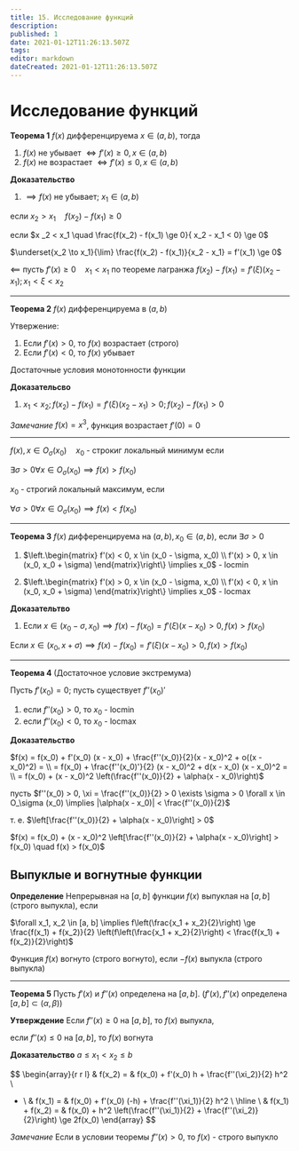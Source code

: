 ```yaml
---
title: 15. Исследование функций
description: 
published: 1
date: 2021-01-12T11:26:13.507Z
tags: 
editor: markdown
dateCreated: 2021-01-12T11:26:13.507Z
---
```


# Исследование функций

**Теорема 1** $f(x)$ дифференцируема $x \in (a, b)$, тогда

1. $f(x)$ не убывает $\iff f'(x) \ge 0, x \in (a, b)$
2. $f(x)$ не возрастает $\iff f'(x) \le 0, x \in (a, b)$

**Доказательство**

1. $\implies f(x)$ не убывает; $x_1 \in (a, b)$

если $x_2 > x_1 \quad f(x_2) - f(x_1) \ge 0$

если $x _2 < x_1 \quad \frac{f(x_2) - f(x_1) \ge 0}{ x_2 - x_1 < 0} \ge 0$

$\underset{x_2 \to x_1}{\lim} \frac{f(x_2) - f(x_1)}{x_2 - x_1} = f'(x_1) \ge 0$

$\impliedby$ пусть $f'(x) \ge 0 \quad x_1 < x_1$ по теореме лагранжа $f(x_2) - f(x_1) = f'(\xi)(x_2 - x_1); x_1 < \xi < x_2$

---

**Теорема 2** $f(x)$ дифференцируема в $(a, b)$

Утвержение:

1. Если $f'(x) > 0$, то $f(x)$ возрастает (строго)
2. Если $f'(x) < 0$, то $f(x)$ убывает

Достаточные условия монотонности функции

**Доказательсво**

1. $x_1 < x_2; f(x_2) - f(x_1) = f'(\xi)(x_2 - x_1) > 0; f(x_2) - f(x_1) > 0$

*Замечание* $f(x) = x^3$, функция возрастает $f'(0) = 0$

---

$f(x), x \in O_\sigma (x_0) \quad x_0$ - строкиг локальный минимум если

$\exists \sigma > 0 \forall x \in O_\sigma (x_0) \implies f(x) > f(x_0)$

$x_0$ - строгий локальный максимум, если

$\forall \sigma > 0 \forall x \in O_\sigma (x_0) \implies f(x) < f(x_0)$

---

**Теорема 3** $f(x)$ дифференцируема на $(a, b), x_0 \in (a, b)$, если $\exists \sigma > 0$

1. $\left.\begin{matrix}
f'(x) < 0, x \in (x_0 - \sigma, x_0) \\
f'(x) > 0, x \in (x_0, x_0 + \sigma)
\end{matrix}\right\} \implies x_0$ - locmin

1. $\left.\begin{matrix}
f'(x) > 0, x \in (x_0 - \sigma, x_0) \\
f'(x) < 0, x \in (x_0, x_0 + \sigma)
\end{matrix}\right\} \implies x_0$ - locmax

**Доказательтво**
1. Если $x \in (x_0 - \sigma, x_0) \implies f(x) - f(x_0) = f'(\xi)(x - x_0) > 0, f(x) > f(x_0)$

Если $x \in (x_0, x + \sigma) \implies f(x) - f(x_0) = f'(\xi) (x - x_0) > 0, f(x) > f(x_0)$

---

**Теорема 4** (Достаточное условие экстремума)

Пусть $f'(x_0) = 0$; пусть существует $f''(x_0)'$

1. если $f''(x_0) > 0$, то $x_0$ - locmin
2. если $f''(x_0) < 0$, то $x_0$ - locmax

**Доказательство**

$f(x) = f(x_0) + f'(x_0) (x - x_0) + \frac{f''(x_0)}{2}(x - x_0)^2 + o((x - x_0)^2) = \\
= f(x_0) + \frac{f''(x_0)'}{2} (x - x_0)^2 + d(x - x_0) (x - x_0)^2 = \\
= f(x_0) + (x - x_0)^2 \left(\frac{f''(x_0)}{2} + \alpha(x - x_0)\right)$

пусть $f''(x_0) > 0, \xi = \frac{f''(x_0)}{2} > 0 \exists \sigma > 0 \forall x \in O_\sigma (x_0) \implies |\alpha(x - x_0)| < \frac{f''(x_0)}{2}$

т. е. $\left[\frac{f''(x_0)}{2} + \alpha(x - x_0)\right] > 0$

$f(x) = f(x_0) + (x - x_0)^2 \left[\frac{f''(x_0)}{2} + \alpha(x - x_0)\right] > f(x_0) \quad f(x) > f(x_0)$

## Выпуклые и вогнутные функции

**Определение** Непрерывная на $[a, b]$ функции $f(x)$ выпуклая на $[a, b]$ (строго выпукла), если

$\forall x_1, x_2 \in [a, b] \implies f\left(\frac{x_1 + x_2}{2}\right) \ge \frac{f(x_1) + f(x_2)}{2} \left(f\left(\frac{x_1 + x_2}{2}\right) < \frac{f(x_1) + f(x_2)}{2}\right)$

Функция $f(x)$ вогнуто (строго вогнуто), если $-f(x)$ выпукла (строго выпукла)

---

**Теорема 5** Пусть $f'(x)$ и $f''(x)$ определена на $[a, b]$. ($f'(x), f''(x)$ определена $[a, b] \subset (\alpha, \beta)$)

**Утверждение** Если $f''(x) \ge 0$ на $[a, b]$, то $f(x)$ выпукла,

если $f''(x) \le 0$ на $[a, b]$, то $f(x)$ вогнута

**Доказательство** $a \le x_1 < x_2 \le b$

$$
\begin{array}{r r l}
& f(x_2) = & f(x_0) + f'(x_0) h + \frac{f''(\xi_2)}{2} h^2 \\
+ \\
& f(x_1) = & f(x_0) + f'(x_0) (-h) + \frac{f''(\xi_1)}{2} h^2 \\
\hline \\
& f(x_1) + f(x_2) = & f(x_0) + h^2 \left(\frac{f''(\xi_1)}{2} + \frac{f''(\xi_2)}{2}\right) \ge 2f(x_0)
\end{array}
$$

*Замечание* Если в условии теоремы $f''(x) > 0$, то $f(x)$ - строго выпукло
